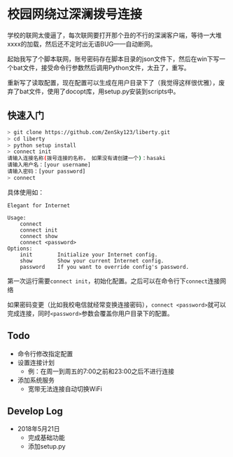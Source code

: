# 校园网绕过深澜拨号连接

学校的联网太傻逼了，每次联网要打开那个丑的不行的深澜客户端，等待一大堆xxxx的加载，然后还不定时出无语BUG——自动断网。

起始我写了个脚本联网，账号密码存在脚本目录的json文件下，然后在win下写一个bat文件，接受命令行参数然后调用Python文件，太丑了，重写。

重新写了读取配置，现在配置可以生成在用户目录下了（我觉得这样很优雅），废弃了bat文件，使用了docopt库，用setup.py安装到scripts中。

## 快速入门
```bash
> git clone https://github.com/ZenSky123/liberty.git
> cd liberty
> python setup install
> connect init
请输入连接名称(拨号连接的名称， 如果没有请创建一个)：hasaki
请输入用户名：[your username]
请输入密码：[your password]
> connect
```


具体使用如：
```text
Elegant for Internet
 
Usage:
    connect
    connect init
    connect show
    connect <password>
Options:
    init        Initialize your Internet config.
    show        Show your current Internet config.
    password    If you want to override config's password.
```


第一次运行需要`connect init`，初始化配置。之后可以在命令行下`connect`连接网络

如果密码变更（比如我校电信就经常变换连接密码），`connect <password>`就可以完成连接，同时`<password>`参数会覆盖你用户目录下的配置。

## Todo
- 命令行修改指定配置
- 设置连接计划
    - 例：在周一到周五的7:00之前和23:00之后不进行连接
- 添加系统服务
    - 宽带无法连接自动切换WiFi

## Develop Log
- 2018年5月21日
    - 完成基础功能
    - 添加setup.py